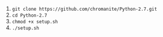 1. `git clone https://github.com/chromanite/Python-2.7.git`
2. `cd Python-2.7`
3. `chmod +x setup.sh`
4. `./setup.sh`
